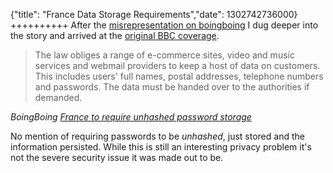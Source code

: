{"title": "France Data Storage Requirements","date": 1302742736000}
++++++++++
After the [misrepresentation on boingboing](http://www.boingboing.net/2011/04/11/france-to-require-cl.html) I dug deeper into the story and arrived at the [original BBC coverage](http://www.bbc.co.uk/news/technology-12983734).

> The law obliges a range of e-commerce
> sites, video and music services and
> webmail providers to keep a host of
> data on customers. This includes
> users' full names, postal addresses,
> telephone numbers and passwords. The
> data must be handed over to the
> authorities if demanded.

<cite>BoingBoing [France to require unhashed password storage](http://www.boingboing.net/2011/04/11/france-to-require-cl.html)</cite>

No mention of requiring passwords to be *unhashed*, just stored and the information persisted. While this is still an interesting privacy problem it's not the severe security issue it was made out to be.